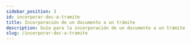 ```yaml
---
sidebar_position: 3
id: incorporar-doc-a-tramite
title: Incorporación de un documento a un trámite
description: Guía para la incorporación de un documento a un trámite
slug: /incorporar-doc-a-tramite
---
```

